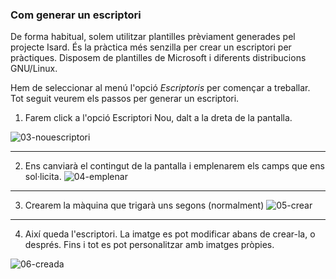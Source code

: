 ### Com generar un escriptori

De forma habitual, solem utilitzar plantilles prèviament generades pel projecte Isard. És la pràctica més senzilla per crear un escriptori per pràctiques. Disposem de plantilles de Microsoft i diferents distribucions GNU/Linux.

Hem de seleccionar al menú l'opció *Escriptoris* per començar a treballar. Tot seguit veurem els passos per generar un escriptori.

1. Farem click a l'opció Escriptori Nou, dalt a la dreta de la pantalla.

![03-nouescriptori](https://github.com/user-attachments/assets/97ea5d97-7f00-43e7-b538-47f171bb86ee)

-----------
2. Ens canviarà el contingut de la pantalla i emplenarem els camps que ens sol·licita.
![04-emplenar](https://github.com/user-attachments/assets/722b3bbf-9917-4621-a5eb-7442c319e19c)

-----------
3. Crearem la màquina que trigarà uns segons (normalment)
![05-crear](https://github.com/user-attachments/assets/14d65518-fab8-4745-9781-ee206e357081)

-----------
4. Així queda l'escriptori. La imatge es pot modificar abans de crear-la, o després. Fins i tot es pot personalitzar amb imatges pròpies.

![06-creada](https://github.com/user-attachments/assets/c4262ba1-2dbd-4c5f-bf8a-d44b799ba7ec)
